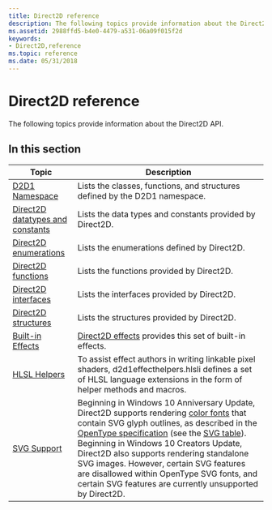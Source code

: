 ```yaml
---
title: Direct2D reference
description: The following topics provide information about the Direct2D API.
ms.assetid: 2988ffd5-b4e0-4479-a531-06a09f015f2d
keywords:
- Direct2D,reference
ms.topic: reference
ms.date: 05/31/2018
---
```


# Direct2D reference

The following topics provide information about the Direct2D API.

## In this section



| Topic                                                             | Description                                                                                                                                                                                                                                                                                                                                                                                                                                                                                                                                                                                             |
|-------------------------------------------------------------------|---------------------------------------------------------------------------------------------------------------------------------------------------------------------------------------------------------------------------------------------------------------------------------------------------------------------------------------------------------------------------------------------------------------------------------------------------------------------------------------------------------------------------------------------------------------------------------------------------------|
| [D2D1 Namespace](d2d1-namespace.md)<br/>                   | Lists the classes, functions, and structures defined by the D2D1 namespace. <br/>                                                                                                                                                                                                                                                                                                                                                                                                                                                                                                                 |
| [Direct2D datatypes and constants](datatypes-and-constants.md)<br/> | Lists the data types and constants provided by Direct2D.<br/>                                                                                                                                                                                                                                                                                                                                                                                                                                                                                                                                     |
| [Direct2D enumerations](enumerations.md)<br/>                       | Lists the enumerations defined by Direct2D.<br/>                                                                                                                                                                                                                                                                                                                                                                                                                                                                                                                                                  |
| [Direct2D functions](functions.md)<br/>                             | Lists the functions provided by Direct2D.<br/>                                                                                                                                                                                                                                                                                                                                                                                                                                                                                                                                                    |
| [Direct2D interfaces](interfaces.md)<br/>                           | Lists the interfaces provided by Direct2D.<br/>                                                                                                                                                                                                                                                                                                                                                                                                                                                                                                                                                   |
| [Direct2D structures](structures.md)<br/>                           | Lists the structures provided by Direct2D.<br/>                                                                                                                                                                                                                                                                                                                                                                                                                                                                                                                                                   |
| [Built-in Effects](built-in-effects.md)<br/>               | [Direct2D effects](effects-overview.md) provides this set of built-in effects. <br/>                                                                                                                                                                                                                                                                                                                                                                                                                                                                                                             |
| [HLSL Helpers](hlsl-helpers.md)<br/>                       | To assist effect authors in writing linkable pixel shaders, d2d1effecthelpers.hlsli defines a set of HLSL language extensions in the form of helper methods and macros. <br/>                                                                                                                                                                                                                                                                                                                                                                                                                     |
| [SVG Support](svg-support.md)<br/>                         | Beginning in Windows 10 Anniversary Update, Direct2D supports rendering [color fonts](/windows/desktop/DirectWrite/color-fonts) that contain SVG glyph outlines, as described in the [OpenType specification](https://www.microsoft.com/Typography/OpenTypeSpecification.aspx) (see the [SVG table](/typography/opentype/spec/svg)). Beginning in Windows 10 Creators Update, Direct2D also supports rendering standalone SVG images. However, certain SVG features are disallowed within OpenType SVG fonts, and certain SVG features are currently unsupported by Direct2D. <br/> |



 

 

